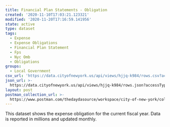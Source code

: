 ```yaml
---
title: Financial Plan Statements - Obligation
created: '2020-11-10T17:03:21.123321'
modified: '2020-11-20T17:16:59.141956'
state: active
type: dataset
tags:
  - Expense
  - Expense Obligations
  - Financial Plan Statement
  - Fps
  - Nyc Omb
  - Obligations
groups:
  - Local Government
csv_url: 'https://data.cityofnewyork.us/api/views/hjjq-k984/rows.csv?accessType=DOWNLOAD'
json_url: >-
  https://data.cityofnewyork.us/api/views/hjjq-k984/rows.json?accessType=DOWNLOAD
layout: post
postman_collection_url: >-
  https://www.postman.com/thedaydasource/workspace/city-of-new-york/collection/15909983-81224a44-6fae-4935-ae2e-93eae198dd1a
---
```

This dataset shows the expense obligation for the current fiscal year. Data is reported in millions and updated monthly.
